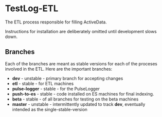 
TestLog-ETL
===========

The ETL process responsible for filling ActiveData.

Instructions for installation are deliberately omitted until development slows down. 

Branches
--------

Each of the branches are meant as stable versions for each of the proceses involved in the ETL. Here are the important branches:


* **dev** - unstable - primary branch for accepting changes
* **etl** - stable - for ETL machines
* **pulse-logger** - stable - for the PulseLogger
* **push-to-es** - stable - code installed on ES machines for final indexing. 
* **beta** - stable - of all branches for testing on the beta machines 
* **master** - unstable - intermittently updated to track **dev**, eventually intended as the single-stable-version 
